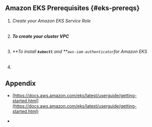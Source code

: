 ## Amazon EKS Prerequisites {#eks-prereqs}

1. ###### Create your Amazon EKS Service Role
2. ###### **To create your cluster VPC**
3. ###### **To install **`kubectl`** and **`aws-iam-authenticator`for Amazon EKS
4. ###### 

## 

## Appendix

* [https://docs.aws.amazon.com/eks/latest/userguide/getting-started.html](https://docs.aws.amazon.com/eks/latest/userguide/getting-started.html)

* 


